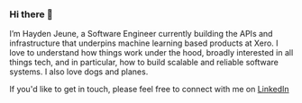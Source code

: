 ### Hi there 👋

I’m Hayden Jeune, a Software Engineer currently building the APIs and infrastructure that underpins machine learning based products at Xero. I love to understand how things work under the hood, broadly interested in all things tech, and in particular, how to build scalable and reliable software systems. I also love dogs and planes.

If you'd like to get in touch, please feel free to connect with me on [LinkedIn](https://www.linkedin.com/in/haydenjeune/)

<!--
**haydenjeune/haydenjeune** is a ✨ _special_ ✨ repository because its `README.md` (this file) appears on your GitHub profile.

Here are some ideas to get you started:

- 🔭 I’m currently working on ...
- 🌱 I’m currently learning ...
- 👯 I’m looking to collaborate on ...
- 🤔 I’m looking for help with ...
- 💬 Ask me about ...
- 📫 How to reach me: ...
- 😄 Pronouns: ...
- ⚡ Fun fact: ...
-->

